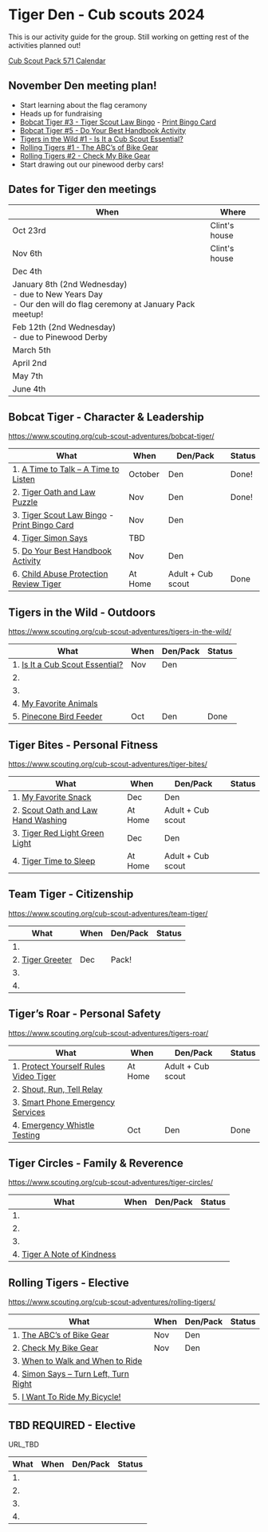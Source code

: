 # Tiger Den - Cub scouts 2024

This is our activity guide for the group.  Still working on getting rest of the activities planned out!

[Cub Scout Pack 571 Calendar](https://cubpack571.org/pack-571-calendar)

## November Den meeting plan!
- Start learning about the flag ceramony
- Heads up for fundraising
- [Bobcat Tiger #3 - Tiger Scout Law Bingo](https://www.scouting.org/cub-scout-activities/tiger-scout-law-bingo/) - [Print Bingo Card](https://filestore.scouting.org/filestore/cubscouts/adventure-resources/tiger/Tiger%20Bobcat%203%20Scout%20Law%20Bingo.pdf)
- [Bobcat Tiger #5 - Do Your Best Handbook Activity](https://www.scouting.org/cub-scout-activities/do-your-best-handbook-activity/)
- [Tigers in the Wild #1 - Is It a Cub Scout Essential?](https://www.scouting.org/cub-scout-activities/is-it-a-cub-scout-essential/)
- [Rolling Tigers #1 - The ABC’s of Bike Gear](https://www.scouting.org/cub-scout-activities/the-abcs-of-bike-gear/)
- [Rolling Tigers #2 - Check My Bike Gear](https://www.scouting.org/cub-scout-activities/check-my-bike-gear/)
- Start drawing out our pinewood derby cars!

## Dates for Tiger den meetings

| When| Where | 
| --- | --- | 
| Oct 23rd | Clint's house |
| Nov 6th | Clint's house |
| Dec 4th |  |
| January 8th (2nd Wednesday)</br>- due to New Years Day</br>- Our den will do flag ceremony at January Pack meetup! |  |
| Feb 12th (2nd Wednesday)</br>- due to Pinewood Derby |   |
| March 5th |   |
| April 2nd |   |
| May 7th |   |
| June 4th |   |

## Bobcat Tiger - Character & Leadership
https://www.scouting.org/cub-scout-adventures/bobcat-tiger/

| What | When | Den/Pack | Status |
| --- | --- | --- | --- |
| 1. [A Time to Talk – A Time to Listen](https://www.scouting.org/cub-scout-activities/a-time-to-talk-a-time-to-listen/) | October | Den |  Done! |
| 2. [Tiger Oath and Law Puzzle](https://www.scouting.org/cub-scout-activities/tiger-oath-and-law-puzzle/) | Nov | Den | Done! | 
| 3. [Tiger Scout Law Bingo](https://www.scouting.org/cub-scout-activities/tiger-scout-law-bingo/) - [Print Bingo Card](https://filestore.scouting.org/filestore/cubscouts/adventure-resources/tiger/Tiger%20Bobcat%203%20Scout%20Law%20Bingo.pdf) | Nov | Den |  |
| 4. [Tiger Simon Says](https://www.scouting.org/cub-scout-activities/tiger-simon-says/) | TBD |  |  |
| 5. [Do Your Best Handbook Activity](https://www.scouting.org/cub-scout-activities/do-your-best-handbook-activity/) | Nov | Den |  |
| 6. [Child Abuse Protection Review Tiger](https://www.scouting.org/cub-scout-activities/child-abuse-protection-review-tiger/) | At Home | Adult + Cub scout | Done |

## Tigers in the Wild - Outdoors
https://www.scouting.org/cub-scout-adventures/tigers-in-the-wild/

| What | When | Den/Pack | Status |
| --- | --- | --- | --- |
| 1. [Is It a Cub Scout Essential?](https://www.scouting.org/cub-scout-activities/is-it-a-cub-scout-essential/) | Nov | Den |  |
| 2. []() |  |  |  |
| 3. []() |  |  |  |
| 4. [My Favorite Animals](https://www.scouting.org/cub-scout-activities/my-favorite-animals/) |  |  |  |
| 5. [Pinecone Bird Feeder](https://www.scouting.org/cub-scout-activities/pinecone-bird-feeder/) | Oct | Den | Done |

## Tiger Bites - Personal Fitness
https://www.scouting.org/cub-scout-adventures/tiger-bites/

| What | When | Den/Pack | Status |
| --- | --- | --- | --- |
| 1. [My Favorite Snack](https://www.scouting.org/cub-scout-activities/my-favorite-snack/) | Dec | Den |  |
| 2. [Scout Oath and Law Hand Washing](https://www.scouting.org/cub-scout-activities/scout-oath-and-law-hand-washing/)  | At Home | Adult + Cub scout |  |
| 3. [Tiger Red Light Green Light](https://www.scouting.org/cub-scout-activities/tiger-red-light-green-light/) | Dec | Den |  |
| 4. [Tiger Time to Sleep](https://www.scouting.org/cub-scout-activities/tiger-time-to-sleep/) | At Home | Adult + Cub scout |  |

## Team Tiger - Citizenship
https://www.scouting.org/cub-scout-adventures/team-tiger/

| What | When | Den/Pack | Status |
| --- | --- | --- | --- |
| 1. []() |  |  |  |
| 2. [Tiger Greeter](https://www.scouting.org/cub-scout-activities/tiger-greeter/) | Dec | Pack! |  |
| 3. []() |  |  |  |
| 4. []() |  |  |  |

## Tiger’s Roar - Personal Safety
https://www.scouting.org/cub-scout-adventures/tigers-roar/

| What | When | Den/Pack | Status |
| --- | --- | --- | --- |
| 1. [Protect Yourself Rules Video Tiger](https://www.scouting.org/cub-scout-activities/protect-yourself-rules-video-tiger/) | At Home | Adult + Cub scout |  |
| 2. [Shout, Run, Tell Relay](https://www.scouting.org/cub-scout-activities/shout-run-tell-relay/) |  |  |  |
| 3. [Smart Phone Emergency Services](https://www.scouting.org/cub-scout-activities/smart-phone-emergency-services/) |  |  |  |
| 4. [Emergency Whistle Testing](https://www.scouting.org/cub-scout-activities/emergency-whistle-testing/) | Oct | Den | Done |

## Tiger Circles - Family & Reverence
https://www.scouting.org/cub-scout-adventures/tiger-circles/

| What | When | Den/Pack | Status |
| --- | --- | --- | --- |
| 1. []() |  |  |  |
| 2. []() |  |  |  |
| 3. []() |  |  |  |
| 4. [Tiger A Note of Kindness](https://www.scouting.org/cub-scout-activities/tiger-a-note-of-kindness/) |  |  |  |

## Rolling Tigers - Elective
https://www.scouting.org/cub-scout-adventures/rolling-tigers/

| What | When | Den/Pack | Status |
| --- | --- | --- | --- |
| 1. [The ABC’s of Bike Gear](https://www.scouting.org/cub-scout-activities/the-abcs-of-bike-gear/) | Nov | Den |  |
| 2. [Check My Bike Gear](https://www.scouting.org/cub-scout-activities/check-my-bike-gear/) | Nov | Den |  |
| 3. [When to Walk and When to Ride](https://www.scouting.org/cub-scout-activities/when-to-walk-and-when-to-ride/) |  |  |  |
| 4. [Simon Says – Turn Left, Turn Right](https://www.scouting.org/cub-scout-activities/simon-says-turn-left-turn-right/) |  |  |  |
| 5. [I Want To Ride My Bicycle!](https://www.scouting.org/cub-scout-activities/i-want-to-ride-my-bicycle/) |  |  |  |

## TBD REQUIRED - Elective
URL_TBD

| What | When | Den/Pack | Status |
| --- | --- | --- | --- |
| 1. []() |  |  |  |
| 2. []() |  |  |  |
| 3. []() |  |  |  |
| 4. []() |  |  |  |
